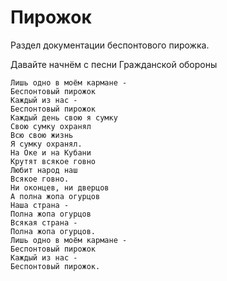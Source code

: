 # Пирожок

Раздел документации беспонтового пирожка. 

Давайте начнём с песни Гражданской обороны

```
Лишь одно в моём кармане -
Беспонтовый пирожок
Каждый из нас -
Беспонтовый пирожок
Каждый день свою я сумку
Свою сумку охранял
Всю свою жизнь
Я сумку охранял.
На Оке и на Кубани
Крутят всякое говно
Любит народ наш
Всякое говно.
Ни оконцев, ни дверцов
А полна жопа огурцов
Наша страна -
Полна жопа огурцов
Всякая страна -
Полна жопа огурцов.
Лишь одно в моём кармане -
Беспонтовый пирожок
Каждый из нас -
Беспонтовый пирожок.
```
